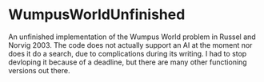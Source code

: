 # WumpusWorldUnfinished
An unfinished implementation of the Wumpus World problem in Russel and Norvig 2003.
The code does not actually support an AI at the moment nor does it do a search, due to complications during its writing.
I had to stop devloping it because of a deadline, but there are many other functioning versions out there.
